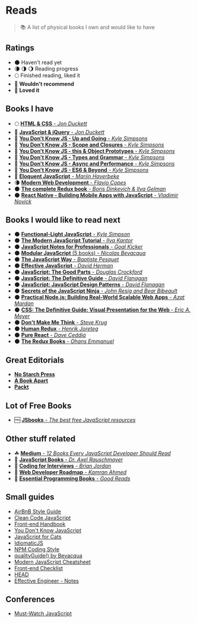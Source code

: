 # Reads

> :books: A list of physical books I own and would like to have

## Ratings

- 🌑 Haven't read yet
- 🌘 🌗 🌖 Reading progress
- 🌕 Finished reading, liked it
- 🌝 **Wouldn't recommend**
- 🌟 **Loved it**

## Books I have

- 🌕 [<b>HTML & CSS</b> - <i>Jon Duckett</i>](https://goo.gl/YGwA6y)
- 🌟 [<b>JavaScript & jQuery</b> - <i>Jon Duckett</i>](https://goo.gl/U2Evse)
- 🌟 [<b>You Don't Know JS - Up and Going</b> - <i>Kyle Simpsons</i>](https://goo.gl/dsVt9t)
- 🌟 [<b>You Don't Know JS - Scope and Closures</b> - <i>Kyle Simpsons</i>](https://goo.gl/92UEXq)
- 🌟 [<b>You Don't Know JS - this & Object Prototypes</b> - <i>Kyle Simpsons</i>](https://goo.gl/Rpv7sr)
- 🌟 [<b>You Don't Know JS - Types and Grammar</b> - <i>Kyle Simpsons</i>](https://goo.gl/scgKgk)
- 🌟 [<b>You Don't Know JS - Async and Performance</b> - <i>Kyle Simpsons</i>](https://goo.gl/RMzTzK)
- 🌟 [<b>You Don't Know JS - ES6 & Beyond</b> - <i>Kyle Simpsons</i>](https://goo.gl/pYjtv9)
- 🌝 [<b>Eloquent JavaScript</b> - <i>Marijn Haverbeke</i>](https://goo.gl/IHFH67)
- 🌘 [<b>Modern Web Development</b> - <i>Flavio Copes</i>](https://gumroad.com/l/FKbd/50off)
- 🌑 [<b>The complete Redux book</b> - <i>Boris Dinkevich & Ilya Gelman</i>](https://goo.gl/WmyULy)
- 🌑 [<b>React Native - Building Mobile Apps with JavaScript</b> - <i>Vladimir Novick</i>](https://goo.gl/qyS4YB)

## Books I would like to read next

- 🌑 [<b>Functional-Light JavaScript</b> - <i>Kyle Simpson</i>](https://leanpub.com/fljs)
- 🌑 [<b>The Modern JavaScript Tutorial</b> - <i>Ilya Kantor</i>](http://javascript.info)
- 🌑 [<b>JavaScript Notes for Professionals</b> - <i>Goal Kicker</i>](https://goalkicker.com/JavaScriptBook)
- 🌑 [<b>Modular JavaScript</b> (5 books) - <i>Nicolas Bevacqua</i>](https://goo.gl/04ferO)
- 🌑 [<b>The JavaScript Way</b> - <i>Baptiste Pesquet</i>](https://goo.gl/JG3sHg)
- 🌑 [<b>Effective JavaScript</b> - <i>David Herman</i>](http://effectivejs.com)
- 🌑 [<b>JavaScript: The Good Parts</b> - <i>Douglas Crockford</i>](https://goo.gl/hKes2L)
- 🌑 [<b>JavaScript: The Definitive Guide</b> - <i>David Flanagan</i>](https://goo.gl/zsa06r)
- 🌑 [<b>JavaScript: JavaScript Design Patterns</b> - <i>David Flanagan</i>](https://goo.gl/2AsIwc)
- 🌑 [<b>Secrets of the JavaScript Ninja</b> - <i>John Resig and Bear Bibeault</i>](https://goo.gl/z7HKtJ)
- 🌑 [<b>Practical Node.js: Building Real-World Scalable Web Apps</b> - <i>Azat Mardan</i>](https://goo.gl/SyRrC1)
- 🌑 [<b>CSS: The Definitive Guide: Visual Presentation for the Web </b> - <i>Eric A. Meyer</i>](https://goo.gl/DK93Jw)
- 🌑 [<b>Don't Make Me Think</b> - <i>Steve Krug</i>](https://goo.gl/rrIw0v)
- 🌑 [<b>Human Redux</b> - <i>Henrik Joreteg</i>](https://goo.gl/6ah9NM)
- 🌑 [<b>Pure React</b> - <i>Dave Ceddia</i>](https://goo.gl/U1ezSX)
- 🌑 [<b>The Redux Books</b> - <i>Ohans Emmanuel</i>](https://goo.gl/jjt7VM)

## Great Editorials

- [<b>No Starch Press</b>](https://nostarch.com)
- [<b>A Book Apart</b>](https://abookapart.com)
- [<b>Packt</b>](https://www.packtpub.com)

## Lot of Free Books

- 🆓 [<b>JSbooks</b> - <i>The best free JavaScript resources</i>](http://jsbooks.revolunet.com)

## Other stuff related

- ☘ [<b>Medium</b> - <i>12 Books Every JavaScript Developer Should Read</i>](https://medium.com/javascript-scene/12-books-every-javascript-developer-should-read-9da76157fb3#.3z9dzgjn9)
- 📖 [<b>JavaScript Books</b> - <i>Dr. Axel Rauschmayer</i>](http://exploringjs.com)
- 📖 [<b>Coding for Interviews</b> - <i>Brian Jordan</i>](http://codingforinterviews.com/books)
- 📖 [<b>Web Developer Roadmap</b> - <i>Kamran Ahmed</i>](https://github.com/kamranahmedse/developer-roadmap)
- 📖 [<b>Essential Programming Books</b> - <i>Good Reads</i>](https://www.goodreads.com/list/show/542.Essential_Programming_Books)

## Small guides

- [AirBnB Style Guide](https://github.com/airbnb/javascript)
- [Clean Code JavaScript](https://github.com/ryanmcdermott/clean-code-javascript)
- [Front-end Handbook](https://github.com/FrontendMasters/front-end-handbook-2017)
- [You Don't Know JavaScript](https://github.com/getify/You-Dont-Know-JS)
- [JavaScript for Cats](http://jsforcats.com)
- [IdiomaticJS](https://github.com/rwaldron/idiomatic.js)
- [NPM Coding Style](https://docs.npmjs.com/misc/coding-style)
- [qualityGuide() by Bevacqua](https://github.com/bevacqua/js)
- [Modern JavaScript Cheatsheet](https://github.com/mbeaudru/modern-js-cheatsheet)
- [Front-end Checklist](https://github.com/thedaviddias/Front-End-Checklist)
- [HEAD](https://github.com/joshbuchea/HEAD)
- [Effective Engineer - Notes](https://gist.github.com/rondy/af1dee1d28c02e9a225ae55da2674a6f)

## Conferences

- [Must-Watch JavaScript](https://github.com/AllThingsSmitty/must-watch-javascript)
